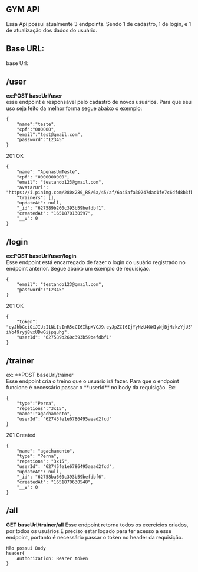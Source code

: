 ## GYM API

Essa Api possui atualmente 3 endpoints. Sendo 1 de cadastro, 1 de login, e 1 de atualização dos dados do usuário.

## Base URL:

base Url:

## /user

**ex:POST baseUrl/user**<br/>
esse endpoint é responsável pelo cadastro de novos usuários. Para que seu uso seja feito da melhor forma segue abaixo o exemplo:

```
{
	"name":"teste",
	"cpf":"000000",
	"email":"test@gmail.com",
	"password":"12345"
}
```

201 OK

```
{
	"name": "ApenasUmTeste",
	"cpf": "0000000000",
	"email": "testando123@gmail.com",
	"avatarUrl": "https://i.pinimg.com/280x280_RS/6a/45/af/6a45afa30247dad1fe7c6dfd8b3fb9fb.jpg",
	"trainers": [],
	"updateAt": null,
	"_id": "627589b260c393b59befdbf1",
	"createdAt": "1651870130597",
	"__v": 0
}

```

## /login

**ex:POST baseUrl/user/login**<br/>
Esse endpoint está encarregado de fazer o login do usuário registrado no endpoint anterior. Segue abaixo um exemplo de requisição.

```
{
	"email": "testando123@gmail.com",
	"password":"12345"
}

```

201 OK

```
{
	"token": "eyJhbGciOiJIUzI1NiIsInR5cCI6IkpXVCJ9.eyJpZCI6IjYyNzU4OWIyNjBjMzkzYjU5YmVmZGJmMSIsImlhdCI6MTY1MTg3MDI5NywiZXhwIjoxNjUxOTU2Njk3fQ.Y6qTsFwiCJR4Dwo7eTaC-iYo49ryj8vxUDwGijpquhg",
	"userId": "627589b260c393b59befdbf1"
}
```

## /trainer

ex: **POST baseUrl/trainer <br/>
Esse endpoint cria o treino que o usuário irá fazer. Para que o endpoint funcione é necessário passar o **userId\*\* no body da requisição. Ex:

```
{
	"type":"Perna",
	"repetions":"3x15",
	"name":"agachamento",
	"userId": "62745fe1e6786495aead2fcd"
}

```

201 Created

```
{
	"name": "agachamento",
	"type": "Perna",
	"repetions": "3x15",
	"userId": "62745fe1e6786495aead2fcd",
	"updateAt": null,
	"_id": "62758ba660c393b59befdbf6",
	"createdAt": "1651870630548",
	"__v": 0
}

```
## /all
**GET baseUrl/trainer/all**
Esse endpoint retorna todos os exercicios criados, por todos os usuários.É preciso estar logado para ter acesso a esse endpoint, portanto é necessário passar o token no header da requisição. 

```
Não possui Body
header{
    Authorization: Bearer token
}
```
